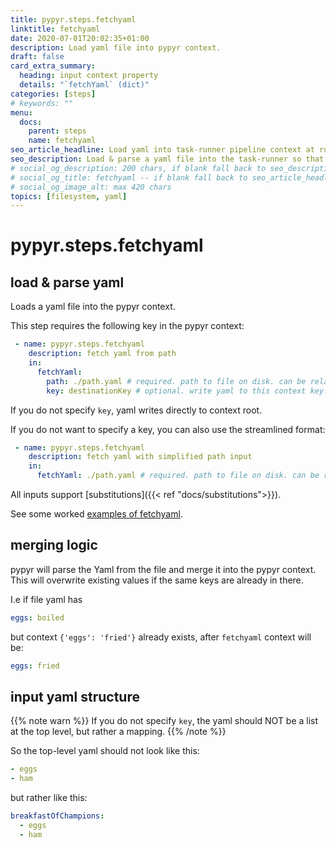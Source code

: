 ```yaml
---
title: pypyr.steps.fetchyaml
linktitle: fetchyaml
date: 2020-07-01T20:02:35+01:00
description: Load yaml file into pypyr context.
draft: false
card_extra_summary:
  heading: input context property
  details: "`fetchYaml` (dict)"
categories: [steps]
# keywords: ""
menu:
  docs:
    parent: steps
    name: fetchyaml
seo_article_headline: Load yaml into task-runner pipeline context at run-time.
seo_description: Load & parse a yaml file into the task-runner so that the pipeline can read, manipulate & change the data.
# social_og_description: 200 chars, if blank fall back to seo_description then description
# social_og_title: fetchyaml -- if blank fall back to seo_article_headline > .Title. Max 70 chars
# social_og_image_alt: max 420 chars
topics: [filesystem, yaml]
---
```

# pypyr.steps.fetchyaml
## load & parse yaml
Loads a yaml file into the pypyr context.

This step requires the following key in the pypyr context:

```yaml
 - name: pypyr.steps.fetchyaml
    description: fetch yaml from path
    in:
      fetchYaml:
        path: ./path.yaml # required. path to file on disk. can be relative.
        key: destinationKey # optional. write yaml to this context key.
```

If you do not specify `key`, yaml writes directly to context root.

If you do not want to specify a key, you can also use the streamlined
format:

```yaml
 - name: pypyr.steps.fetchyaml
    description: fetch yaml with simplified path input
    in:
      fetchYaml: ./path.yaml # required. path to file on disk. can be relative.
```

All inputs support [substitutions]({{< ref "docs/substitutions">}}).


See some worked [examples of fetchyaml](https://github.com/pypyr/pypyr-example/blob/master/pipelines/fetchyaml.yaml).

## merging logic
pypyr will parse the Yaml from the file and merge it into the pypyr context. 
This will overwrite existing values if the same keys are already in there.

I.e if file yaml has

```yaml
eggs: boiled
```

but context `{'eggs': 'fried'}` already exists, after `fetchyaml` context will
be:

```yaml
eggs: fried
```

## input yaml structure
{{% note warn %}}
If you do not specify `key`, the yaml should NOT be a list at the top
level, but rather a mapping.
{{% /note %}}

So the top-level yaml should not look like this:

```yaml
- eggs
- ham
```

but rather like this:

```yaml
breakfastOfChampions:
  - eggs
  - ham
```